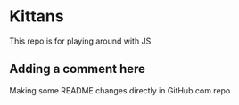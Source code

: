 # Kittans
This repo is for playing around with JS


## Adding a comment here

Making some README changes directly in GitHub.com repo
